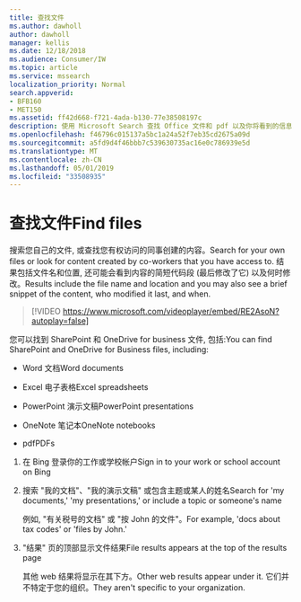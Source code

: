 ```yaml
---
title: 查找文件
ms.author: dawholl
author: dawholl
manager: kellis
ms.date: 12/18/2018
ms.audience: Consumer/IW
ms.topic: article
ms.service: mssearch
localization_priority: Normal
search.appverid:
- BFB160
- MET150
ms.assetid: ff42d668-f721-4ada-b130-77e38508197c
description: 使用 Microsoft Search 查找 Office 文件和 pdf 以及你将看到的信息
ms.openlocfilehash: f46796c015137a5bc1a24a52f7eb35cd2675a09d
ms.sourcegitcommit: a5fd9d4f46bbb7c539630735ac16e0c786939e5d
ms.translationtype: MT
ms.contentlocale: zh-CN
ms.lasthandoff: 05/01/2019
ms.locfileid: "33508935"
---
```

# <a name="find-files"></a><span data-ttu-id="6a276-103">查找文件</span><span class="sxs-lookup"><span data-stu-id="6a276-103">Find files</span></span>

<span data-ttu-id="6a276-104">搜索您自己的文件, 或查找您有权访问的同事创建的内容。</span><span class="sxs-lookup"><span data-stu-id="6a276-104">Search for your own files or look for content created by co-workers that you have access to.</span></span> <span data-ttu-id="6a276-105">结果包括文件名和位置, 还可能会看到内容的简短代码段 (最后修改了它) 以及何时修改。</span><span class="sxs-lookup"><span data-stu-id="6a276-105">Results include the file name and location and you may also see a brief snippet of the content, who modified it last, and when.</span></span>
  
> [!VIDEO https://www.microsoft.com/videoplayer/embed/RE2AsoN?autoplay=false]
  
<span data-ttu-id="6a276-106">您可以找到 SharePoint 和 OneDrive for business 文件, 包括:</span><span class="sxs-lookup"><span data-stu-id="6a276-106">You can find SharePoint and OneDrive for Business files, including:</span></span>
  
- <span data-ttu-id="6a276-107">Word 文档</span><span class="sxs-lookup"><span data-stu-id="6a276-107">Word documents</span></span>
    
- <span data-ttu-id="6a276-108">Excel 电子表格</span><span class="sxs-lookup"><span data-stu-id="6a276-108">Excel spreadsheets</span></span>
    
- <span data-ttu-id="6a276-109">PowerPoint 演示文稿</span><span class="sxs-lookup"><span data-stu-id="6a276-109">PowerPoint presentations</span></span>
    
- <span data-ttu-id="6a276-110">OneNote 笔记本</span><span class="sxs-lookup"><span data-stu-id="6a276-110">OneNote notebooks</span></span>
    
- <span data-ttu-id="6a276-111">pdf</span><span class="sxs-lookup"><span data-stu-id="6a276-111">PDFs</span></span>
    
1. <span data-ttu-id="6a276-112">在 Bing 登录你的工作或学校帐户</span><span class="sxs-lookup"><span data-stu-id="6a276-112">Sign in to your work or school account on Bing</span></span>
    
2. <span data-ttu-id="6a276-113">搜索 "我的文档"、"我的演示文稿" 或包含主题或某人的姓名</span><span class="sxs-lookup"><span data-stu-id="6a276-113">Search for 'my documents,' 'my presentations,' or include a topic or someone's name</span></span>
    
    <span data-ttu-id="6a276-114">例如, "有关税号的文档" 或 "按 John 的文件"。</span><span class="sxs-lookup"><span data-stu-id="6a276-114">For example, 'docs about tax codes' or 'files by John.'</span></span>
    
3. <span data-ttu-id="6a276-115">"结果" 页的顶部显示文件结果</span><span class="sxs-lookup"><span data-stu-id="6a276-115">File results appears at the top of the results page</span></span>
    
    <span data-ttu-id="6a276-116">其他 web 结果将显示在其下方。</span><span class="sxs-lookup"><span data-stu-id="6a276-116">Other web results appear under it.</span></span> <span data-ttu-id="6a276-117">它们并不特定于您的组织。</span><span class="sxs-lookup"><span data-stu-id="6a276-117">They aren't specific to your organization.</span></span>


